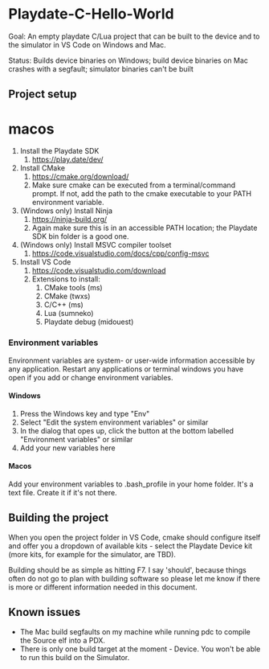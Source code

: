 # Playdate-C-Hello-World

Goal: An empty playdate C/Lua project that can be built to the device and to the simulator in VS Code on Windows and Mac.

Status: Builds device binaries on Windows; build device binaries on Mac crashes with a segfault; simulator binaries can't be built

## Project setup

# macos

1. Install the Playdate SDK
    1. https://play.date/dev/
2. Install CMake
    1. https://cmake.org/download/
    2. Make sure cmake can be executed from a terminal/command prompt. If not, add the path to the cmake executable to your PATH environment variable.
5. (Windows only) Install Ninja
    1. https://ninja-build.org/
    2. Again make sure this is in an accessible PATH location; the Playdate SDK bin folder is a good one.
5. (Windows only) Install MSVC compiler toolset
    1. https://code.visualstudio.com/docs/cpp/config-msvc
3. Install VS Code
    1. https://code.visualstudio.com/download
    2. Extensions to install: 
        1. CMake tools (ms)
        1. CMake (twxs)
        2. C/C++ (ms)
        3. Lua (sumneko)
        4. Playdate debug (midouest)    

### Environment variables

Environment variables are system- or user-wide information accessible by any application. Restart any applications or terminal windows you have open if you add or change environment variables.

#### Windows

1. Press the Windows key and type "Env"
2. Select "Edit the system environment variables" or similar
3. In the dialog that opes up, click the button at the bottom labelled "Environment variables" or similar
4. Add your new variables here

#### Macos

Add your environment variables to .bash_profile in your home folder. It's a text file. Create it if it's not there.

## Building the project

When you open the project folder in VS Code, cmake should configure itself and offer you a dropdown of available kits - select the Playdate Device kit (more kits, for example for the simulator, are TBD).

Building should be as simple as hitting F7. I say 'should', because things often do not go to plan with building software so please let me know if there is more or different information needed in this document.

## Known issues

* The Mac build segfaults on my machine while running pdc to compile the Source elf into a PDX.
* There is only one build target at the moment - Device. You won't be able to run this build on the Simulator.
